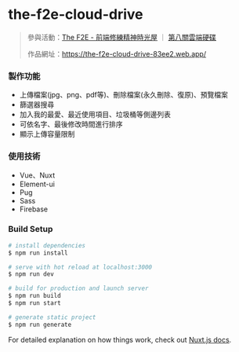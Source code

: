 # the-f2e-cloud-drive

> 參與活動：[The F2E - 前端修練精神時光屋](challenge.thef2e.com) ｜ [第八關雲端硬碟](https://challenge.thef2e.com/news/19)
>
> 作品網址：https://the-f2e-cloud-drive-83ee2.web.app/

### 製作功能
* 上傳檔案(jpg、png、pdf等)、刪除檔案(永久刪除、復原)、預覽檔案
* 篩選器搜尋
* 加入我的最愛、最近使用項目、垃圾桶等側邊列表
* 可依名字、最後修改時間進行排序
* 顯示上傳容量限制

### 使用技術
* Vue、Nuxt
* Element-ui
* Pug
* Sass
* Firebase

### Build Setup

``` bash
# install dependencies
$ npm run install

# serve with hot reload at localhost:3000
$ npm run dev

# build for production and launch server
$ npm run build
$ npm run start

# generate static project
$ npm run generate
```

For detailed explanation on how things work, check out [Nuxt.js docs](https://nuxtjs.org).
